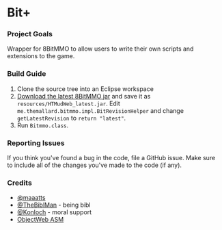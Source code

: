 # Bit+

### Project Goals
Wrapper for 8BitMMO to allow users to write their own scripts and extensions to the game.

### Build Guide
1. Clone the source tree into an Eclipse workspace
2. [Download the latest 8BitMMO jar](https://s3.amazonaws.com/8BitMMO/HTMudWeb.jar) and save it as
`resources/HTMudWeb_latest.jar`. Edit `me.themallard.bitmmo.impl.BitRevisionHelper` and change
`getLatestRevision` to `return "latest"`.
3. Run `Bitmmo.class`.

### Reporting Issues
If you think you've found a bug in the code, file a GitHub issue. Make sure to include all of the changes
you've made to the code (if any).

### Credits
* [@maaatts](https://github.com/maaatts)
* [@TheBiblMan](https://github.com/TheBiblMan) - being bibl
* [@Konloch](https://github.com/konloch) - moral support
* [ObjectWeb ASM](http://asm.ow2.org/)
